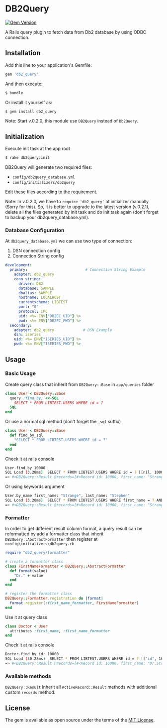 # DB2Query

[![Gem Version](https://badge.fury.io/rb/db2_query.svg)](https://badge.fury.io/rb/db2_query)

A Rails query plugin to fetch data from Db2 database by using ODBC connection.

## Installation
Add this line to your application's Gemfile:

```ruby
gem 'db2_query'
```

And then execute:
```bash
$ bundle
```

Or install it yourself as:
```bash
$ gem install db2_query
```

Note: Start v.0.2.0, this module use `DB2Query` instead of `Db2Query`. 

## Initialization
Execute init task at the app root
```bash
$ rake db2query:init
```
DB2Query will generate two required files:
- `config/db2query_database.yml`
- `config/initializers/db2query`

Edit these files according to the requirement.

Note: In v.0.2.0, we have to `require 'db2_query'` at initializer manually (Sorry for this).
So, it is better to upgrade to the latest version (v.0.2.1), delete all the files generated by init task and do init task again (don't forget to backup your db2query_database.yml). 

### Database Configuration
At `db2query_database.yml` we can use two type of connection:
1. DSN connection config
2. Connection String config
```yml
development:
  primary:                          # Connection String Example
    adapter: db2_query
    conn_string:
      driver: DB2
      database: SAMPLE
      dbalias: SAMPLE
      hostname: LOCALHOST
      currentschema: LIBTEST
      port: "0"
      protocol: IPC
      uid: <%= ENV["DB2EC_UID"] %>
      pwd: <%= ENV["DB2EC_PWD"] %>
  secondary:
    adapter: db2_query             # DSN Example
    dsn: iseries
    uid: <%= ENV["ISERIES_UID"] %>
    pwd: <%= ENV["ISERIES_PWD"] %>
```

## Usage
### Basic Usage
Create query class that inherit from `DB2Query::Base` in `app/queries` folder
```ruby
class User < DB2Query::Base
  query :find_by, <<-SQL
    SELECT * FROM LIBTEST.USERS WHERE id = ?
  SQL
end
```
Or use a normal sql method (don't forget the `_sql` suffix)
```ruby
class User < DB2Query::Base 
  def find_by_sql
    "SELECT * FROM LIBTEST.USERS WHERE id = ?"
  end
end
```
Check it at rails console
```bash
User.find_by 10000
SQL Load (3.28ms)  SELECT * FROM LIBTEST.USERS WHERE id = ? [[nil, 10000]]
=> #<DB2Query::Result @records=[#<Record id: 10000, first_name: "Strange", last_name: "Stephen", email: "strange@marvel.universe.com">]>
```
Or using keywords argument
```bash
User.by_name first_name: "Strange", last_name: "Stephen"
SQL Load (3.28ms)  SELECT * FROM LIBTEST.USERS WHERE first_name = ? AND last_name = ? [["first_name", Strange], ["last_name", Stephen]]
=> #<DB2Query::Result @records=[#<Record id: 10000, first_name: "Strange", last_name: "Stephen", email: "strange@marvel.universe.com">]>
```

### Formatter
In order to get different result column format, a query result can be reformatted by add a formatter class that inherit `DB2Query::AbstractFormatter` then register at `config\initializers\db2query.rb`
```ruby
require "db2_query/formatter"

# create a formatter class
class FirstNameFormatter < DB2Query::AbstractFormatter
  def format(value)
    "Dr." + value
  end
end

# register the formatter class
DB2Query::Formatter.registration do |format|
  format.register(:first_name_formatter, FirstNameFormatter)
end
```
Use it at query class
```ruby
class Doctor < User
  attributes :first_name, :first_name_formatter
end
```
Check it at rails console
```bash
Doctor.find_by id: 10000
SQL Load (30.28ms)  SELECT * FROM LIBTEST.USERS WHERE id = ? [["id", 10000]]
=> #<DB2Query::Result @records=[#<Record id: 10000, first_name: "Dr.Strange", last_name: "Stephen", email: "strange@marvel.universe.com">]>
```

### Available methods
`DB2Query::Result` inherit all `ActiveRecord::Result` methods with additional custom `records` method.

## License
The gem is available as open source under the terms of the [MIT License](https://opensource.org/licenses/MIT).
